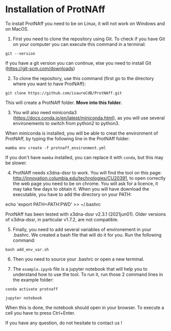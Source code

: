 # Installation of ProtNAff

To install ProtNAff you need to be on Linux, it will not work on Windows and on MacOS.

1. First you need to clone the repository using Git. To check if you have Git on your computer you can execute this command in a terminal:

`git --version`

If you have a git version you can continue, else you need to install Git (https://git-scm.com/downloads)

2. To clone the repository, use this command (first go to the directory where you want to have ProtNAff):

`git clone https://github.com/isaureCdB/ProtNAff.git`

This will create a ProtNAff folder. **Move into this folder.**

3. You will also need miniconda3 (https://docs.conda.io/en/latest/miniconda.html), as you will use several environements to switch from python2 to python3.

When miniconda is installed, you will be able to creat the environment of ProtNAff, by typing the following line in the ProtNAff folder:

`mamba env create -f protnaff_environment.yml`

If you don't have `mamba` installed, you can replace it with `conda`, but this may be slower.

4. ProtNAff needs x3dna-dssr to work. You will find the tool on this page:
http://innovation.columbia.edu/technologies/CU20391, to open correctly the web page you need to be on
chrome. You will ask for a licence, it may take few days to obtain it. When you will have download the
executable, you have to add the directory on your PATH:

echo 'export PATH=$PATH:$PWD' >> ~/.bashrc

ProtNAff has been tested with x3dna-dssr v2.3.1 (2021jun01).
Older versions of x3dna-dssr, in particular v1.7.2, are not compatible.

5. Finally, you need to add several variables of environement in your .bashrc.
We created a bash file that will do it for you. Run the following command:

`bash add_env_var.sh`

6. Then you need to source your .bashrc or open a new terminal.

7. The `example.ipynb` file is a jupyter notebook that will help you to understand how to use the tool.
To run it, run those 2 command lines in the example folder:

`conda activate protnaff`

`jupyter notebook`

When this is done, the notebook should open in your browser. To execute a cell you have to press Ctrl+Enter.

If you have any question, do not hesitate to contact us !
